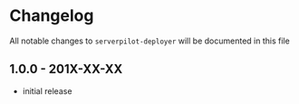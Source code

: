 # Changelog

All notable changes to `serverpilot-deployer` will be documented in this file

## 1.0.0 - 201X-XX-XX

- initial release
